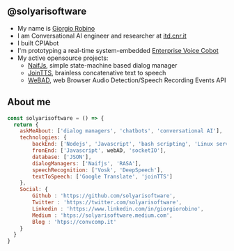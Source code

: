 ## @solyarisoftware

- My name is [Giorgio Robino](https://github.com/solyarisoftware)
- I am Conversational AI engineer and researcher at [itd.cnr.it](http://itd.cnr.it) 
- I built CPIAbot
- I'm prototyping a real-time system-embedded [Enterprise Voice Cobot](https://bit.ly/forkliftcobotarticle)
- My active opensource projects:
  - [NaifJs](https://github.com/solyarisoftware/naifjs), simple state-machine based dialog manager
  - [JoinTTS](https://github.com/solyarisoftware/jointts), brainless concatenative text to speech
  - [WeBAD](https://github.com/solyarisoftware/webad), web Browser Audio Detection/Speech Recording Events API

## About me
```javascript
const solyarisoftware = () => {
  return {
    askMeAbout: ['dialog managers', 'chatbots', 'conversational AI'],
    technologies: {
        backEnd: ['Nodejs', 'Javascript', 'bash scripting', 'Linux server', 'HTTP servers', 'socketIO', 'server architectures'],
        fronEnd: ['Javascript', webAD, 'socketIO'],
        database: ['JSON'],
        dialogManagers: ['Naifjs', 'RASA'],
        speechRecognition: ['Vosk', 'DeepSpeech'],
        textToSpeech: ['Google Translate', 'joinTTS']
    },
    Social: {
        Github : 'https://github.com/solyarisoftware',
        Twitter : 'https://twitter.com/solyarisoftware',
        Linkedin : 'https://www.linkedin.com/in/giorgiorobino',
        Medium : 'htps://solyarisoftware.medium.com',
        Blog : 'htps://convcomp.it'
    }
  }
}
```
<!--
**solyarisoftware/solyarisoftware** is a ✨ _special_ ✨ repository because its `README.md` (this file) appears on your GitHub profile.

Here are some ideas to get you started:

- 🔭 I’m currently working on ...
- 🌱 I’m currently learning ...
- 👯 I’m looking to collaborate on ...
- 🤔 I’m looking for help with ...
- 💬 Ask me about ...
- 📫 How to reach me: ...
- 😄 Pronouns: ...
- ⚡ Fun fact: ...

![github stats](https://github-readme-stats.vercel.app/api?username=solyarisoftware&show_icons=true)

| stats | Languages |
| ----- | --------- |
| [![Anurag's GitHub stats](https://github-readme-stats.vercel.app/api?username=solyarisoftware&count_private=true&show_icons=true&custom_title=GitHub%20Profile%20Summary&include_all_commits=true&hide_border=true&hide_rank=true&theme=blueberry)](https://github.com/anuraghazra/github-readme-stats) | [![Top Langs](https://github-readme-stats.vercel.app/api/top-langs/?username=solyarisoftware&theme=blueberry)](https://github.com/anuraghazra/github-readme-stats) |



## 📫 How to reach me
[![](https://img.shields.io/badge/giorgio.robino@gmail.com-red)](mailto:giorgio.robino@gmail.com)
-->
